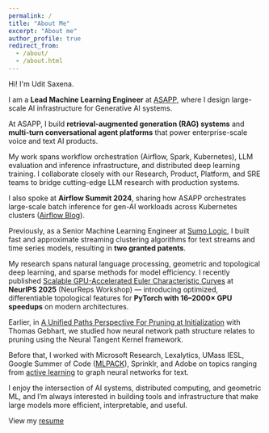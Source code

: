 ```yaml
---
permalink: /
title: "About Me"
excerpt: "About me"
author_profile: true
redirect_from: 
  - /about/
  - /about.html
---
```


Hi! I'm Udit Saxena. 

I am a **Lead Machine Learning Engineer** at [ASAPP](https://www.asapp.com/), where I design large-scale AI infrastructure for Generative AI systems.

At ASAPP, I build **retrieval-augmented generation (RAG) systems** and **multi-turn conversational agent platforms** that power enterprise-scale voice and text AI products. 

My work spans workflow orchestration (Airflow, Spark, Kubernetes), LLM evaluation and inference infrastructure, and distributed deep learning training. I collaborate closely with our Research, Product, Platform, and SRE teams to bridge cutting-edge LLM research with production systems. 

I also spoke at **Airflow Summit 2024**, sharing how ASAPP orchestrates large-scale batch inference for gen-AI workloads across Kubernetes clusters ([Airflow Blog](https://medium.com/apache-airflow/airflow-at-asapp-enhancing-ai-powered-contact-centers-0328deb6f03b)).

Previously, as a Senior Machine Learning Engineer at [Sumo Logic](https://www.sumologic.com/), I built fast and approximate streaming clustering algorithms for text streams and time series models, resulting in **two granted patents**.

My research spans natural language processing, geometric and topological deep learning, and sparse methods for model efficiency. I recently published [Scalable GPU-Accelerated Euler Characteristic Curves](https://arxiv.org/abs/2510.20271) at **NeurIPS 2025** (NeurReps Workshop) — introducing optimized, differentiable topological features for **PyTorch with 16–2000× GPU speedups** on modern architectures.

Earlier, in [A Unified Paths Perspective For Pruning at Initialization](https://arxiv.org/abs/2101.10552) with Thomas Gebhart, we studied how neural network path structure relates to pruning using the Neural Tangent Kernel framework.
    
Before that, I worked with Microsoft Research, Lexalytics, UMass IESL, Google Summer of Code ([MLPACK](https://github.com/mlpack/mlpack)), Sprinklr, and Adobe on topics ranging from [active learning](https://drive.google.com/open?id=1tzyhlQBIzi2rBTOM0YclZEZV-IN6fqNM) to graph neural networks for text.

I enjoy the intersection of AI systems, distributed computing, and geometric ML, and I’m always interested in building tools and infrastructure that make large models more efficient, interpretable, and useful.

View my [resume](https://drive.google.com/file/d/1oVT93uBv4QkeOHelUOzTUzxGPRVf5rWC/view?usp=sharing)
